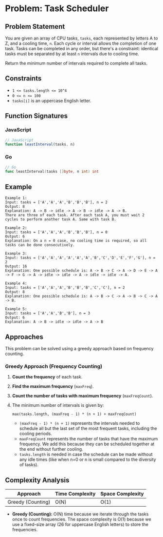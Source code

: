 # Problem: Task Scheduler

## Problem Statement

You are given an array of CPU tasks, `tasks`, each represented by letters A to Z, and a cooling time, `n`. Each cycle or interval allows the completion of one task. Tasks can be completed in any order, but there's a constraint: identical tasks must be separated by at least `n` intervals due to cooling time.

Return the minimum number of intervals required to complete all tasks.

## Constraints

* `1 <= tasks.length <= 10^4`
* `0 <= n <= 100`
* `tasks[i]` is an uppercase English letter.

## Function Signatures

### JavaScript

```javascript
// JavaScript
function leastInterval(tasks, n)
```

### Go

```go
// Go
func leastInterval(tasks []byte, n int) int
```

## Example

```
Example 1:
Input: tasks = ['A','A','A','B','B','B'], n = 2
Output: 8
Explanation: A -> B -> idle -> A -> B -> idle -> A -> B.
There are three of each task. After each task A, you must wait 2 cycles to perform another task A. Same with task B.

Example 2:
Input: tasks = ['A','A','A','B','B','B'], n = 0
Output: 6
Explanation: On a n = 0 case, no cooling time is required, so all tasks can be done consecutively.

Example 3:
Input: tasks = ['A','A','A','A','A','A','B','C','D','E','F','G'], n = 2
Output: 16
Explanation: One possible schedule is: A -> B -> C -> A -> D -> E -> A -> F -> G -> A -> idle -> idle -> A -> idle -> idle -> A.

Example 4:
Input: tasks = ['A','A','A','B','B','B','C','C'], n = 2
Output: 8
Explanation: One possible schedule is: A -> B -> C -> A -> B -> C -> A -> B.

Example 5:
Input: tasks = ['A','A','B','B'], n = 3
Output: 6
Explanation: A -> B -> idle -> idle -> A -> B

```

## Approaches

This problem can be solved using a greedy approach based on frequency counting.

### Greedy Approach (Frequency Counting)

1. **Count the frequency** of each task.

2. **Find the maximum frequency** (`maxFreq`).

3. **Count the number of tasks with maximum frequency** (`maxFreqCount`).

4. The minimum number of intervals is given by:

    `max(tasks.length, (maxFreq - 1) * (n + 1) + maxFreqCount)`

    * `(maxFreq - 1) * (n + 1)` represents the intervals needed to schedule all but the last set of the most frequent tasks, including the cooling periods.
    * `maxFreqCount` represents the number of tasks that have the maximum frequency. We add this because they can be scheduled together at the end without further cooling.
    * `tasks.length` is needed in case the schedule can be made without any idle times (like when n=0 or n is small compared to the diversity of tasks).

## Complexity Analysis

| Approach         | Time Complexity | Space Complexity |
|------------------|-----------------|-----------------|
| Greedy (Counting)| O(N)            | O(1)            |

* **Greedy (Counting):** O(N) time because we iterate through the tasks once to count frequencies. The space complexity is O(1) because we use a fixed-size array (26 for uppercase English letters) to store the frequencies.
